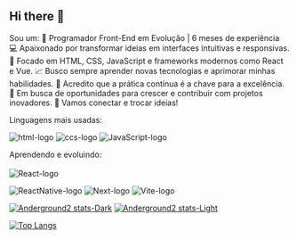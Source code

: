 ## Hi there 👋

Sou um:
🚀 Programador Front-End em Evolução | 6 meses de experiência
💻 Apaixonado por transformar ideias em interfaces intuitivas e responsivas.
🔧 Focado em HTML, CSS, JavaScript e frameworks modernos como React e Vue.
📈 Busco sempre aprender novas tecnologias e aprimorar minhas habilidades.
🔄 Acredito que a prática contínua é a chave para a excelência.
🌱 Em busca de oportunidades para crescer e contribuir com projetos inovadores.
🔗 Vamos conectar e trocar ideias!

Linguagens mais usadas:

<img src="https://img.shields.io/badge/html5-%23E34F26.svg?style=for-the-badge&logo=html5&logoColor=white" alt="html-logo"/>
<img src="https://img.shields.io/badge/css3-%231572B6.svg?style=for-the-badge&logo=css3&logoColor=white" alt="ccs-logo"/>
<img src="https://img.shields.io/badge/javascript-%23323330.svg?style=for-the-badge&logo=javascript&logoColor=%23F7DF1E" alt="JavaScript-logo"/>

Aprendendo e evoluindo:
<br/>
<br/>
<img src="https://img.shields.io/badge/react-%2320232a.svg?style=for-the-badge&logo=react&logoColor=%2361DAFB" alt="React-logo"/>

<img src="https://img.shields.io/badge/react_native-%2320232a.svg?style=for-the-badge&logo=react&logoColor=%2361DAFB" alt="ReactNative-logo"/>

<img src="https://img.shields.io/badge/Next-black?style=for-the-badge&logo=next.js&logoColor=white" alt="Next-logo"/>

<img src="https://img.shields.io/badge/vite-%23646CFF.svg?style=for-the-badge&logo=vite&logoColor=white" alt="Vite-logo"/>


[![Anderground2 stats-Dark](https://github-readme-stats.vercel.app/api?username=Anderground2&show_icons=true&theme=dark#gh-dark-mode-only)](https://github.com/anuraghazra/github-readme-stats#gh-dark-mode-only)
[![Anderground2 stats-Light](https://github-readme-stats.vercel.app/api?username=Anderground2&show_icons=true&theme=default#gh-light-mode-only)](https://github.com/anuraghazra/github-readme-stats#gh-light-mode-only)

[![Top Langs](https://github-readme-stats.vercel.app/api/top-langs/?username=Anderground2)](https://github.com/anuraghazra/github-readme-stats)
